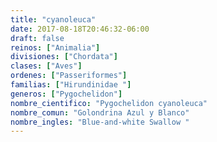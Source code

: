 ```yaml
---
title: "cyanoleuca"
date: 2017-08-18T20:46:32-06:00
draft: false
reinos: ["Animalia"]
divisiones: ["Chordata"]
clases: ["Aves"]
ordenes: ["Passeriformes"]
familias: ["Hirundinidae "]
generos: ["Pygochelidon"]
nombre_cientifico: "Pygochelidon cyanoleuca"
nombre_comun: "Golondrina Azul y Blanco"
nombre_ingles: "Blue-and-white Swallow "
---
```


